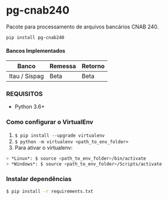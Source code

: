 # pg-cnab240

Pacote para processamento de arquivos bancários CNAB 240.

    pip install pg-cnab240
    
#### Bancos Implementados
| Banco | Remessa | Retorno |
| ----- | ------- | ------- |
| Itau / Sispag | Beta | Beta |

### REQUISITOS
- Python 3.6+

### Como configurar o VirtualEnv
1. ```$ pip install --upgrade virtualenv```
2. ```$ python -m virtualenv <path_to_env_folder>```
3. Para ativar o virtualenv:
```bash
> *Linux*: $ source <path_to_env_folder>/bin/activate
> *Windows*: $ source <path_to_env_folder>/Scripts/activate
```

### Instalar dependências
```bash
$ pip install -r requirements.txt
```
